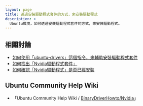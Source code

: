 ```yaml
---
layout: page
title: 透過安裝驅動程式套件的方式，來安裝驅動程式
description: >
  Ubuntu環境，如何透過安裝驅動程式套件的方式，來安裝驅動程式。
---
```


## 相關討論

* [如何使用「ubuntu-drivers」這個指令，來輔助安裝驅動程式套件](/book-ubuntu-qna/read/case/driver/install-driver-package/ubuntu-drivers.html)
* [如何找出「Nvidia驅動程式套件」](/book-ubuntu-qna/read/case/driver/install-driver-package/nvidia-driver-package.html)
* [如何確認「Nvidia驅動程式」是否已經安裝](/book-ubuntu-qna/read/case/driver/install-driver-package/is-nvidia-driver-installed.html)

## Ubuntu Community Help Wiki

* 「Ubuntu Community Help Wiki / [BinaryDriverHowto/Nvidia](https://help.ubuntu.com/community/BinaryDriverHowto/Nvidia)」
